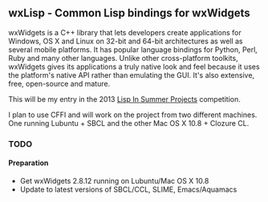 ## wxLisp - Common Lisp bindings for wxWidgets

wxWidgets is a C++ library that lets developers create applications for Windows, OS X and Linux on 32-bit and 64-bit architectures as well as several mobile platforms. It has popular language bindings for Python, Perl, Ruby and many other languages. Unlike other cross-platform toolkits, wxWidgets gives its applications a truly native look and feel because it uses the platform's native API rather than emulating the GUI. It's also extensive, free, open-source and mature.

This will be my entry in the 2013 [Lisp In Summer Projects](http://lispinsummerprojects.org/) competition.

I plan to use CFFI and will work on the project from two different machines. One running Lubuntu + SBCL and the other Mac OS X 10.8 + Clozure CL.  

### TODO

#### Preparation

* Get wxWidgets 2.8.12 running on Lubuntu/Mac OS X 10.8
* Update to latest versions of SBCL/CCL, SLIME, Emacs/Aquamacs

